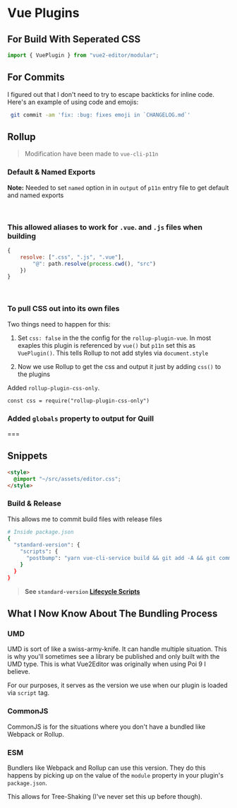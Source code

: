 # Vue Plugins

## For Build With Seperated CSS

```js
import { VuePlugin } from "vue2-editor/modular";
```

## For Commits

I figured out that I don't need to try to escape backticks for inline code. Here's an example of using code and emojis:

```bash
 git commit -am 'fix: :bug: fixes emoji in `CHANGELOG.md`'
```

## Rollup

> Modification have been made to `vue-cli-p11n`

### Default & Named Exports

**Note:** Needed to set `named` option in in `output` of `p11n` entry file to get default and named exports

<br>

### This allowed aliases to work for `.vue`. and `.js` files when building

```js
{
    resolve: [".css", ".js", ".vue"],
        "@": path.resolve(process.cwd(), "src")
    })
}
```

<br>

### To pull CSS out into its own files

Two things need to happen for this:

1. Set `css: false` in the the config for the `rollup-plugin-vue`.
   In most exaples this plugin is referenced by `vue()` but `p11n`
   set this as `VuePlugin()`. This tells Rollup to not add styles via `document.style`

2. Now we use Rollup to get the css and output it just by adding `css()` to the plugins

Added `rollup-plugin-css-only`.

`const css = require("rollup-plugin-css-only")`

### Added `globals` property to output for Quill

===

## Snippets

```html
<style>
  @import "~/src/assets/editor.css";
</style>
```

### Build & Release

This allows me to commit build files with release files

```bash
# Inside package.json
{
  "standard-version": {
    "scripts": {
      "postbump": "yarn vue-cli-service build && git add -A && git commit -m 'chore: new build'"
    }
  }
}
```

> **See `standard-version` [Lifecycle Scripts](https://github.com/conventional-changelog/standard-version#lifecycle-scripts)**

## What I Now Know About The Bundling Process

### UMD

UMD is sort of like a swiss-army-knife. It can handle multiple situation. This is why you'll sometimes see a library be published and only built with the UMD type. This is what Vue2Editor was originally when using Poi 9 I believe.

For our purposes, it serves as the version we use when our plugin is loaded via `script` tag.

### CommonJS

CommonJS is for the situations where you don't have a bundled like Webpack or Rollup.

### ESM

Bundlers like Webpack and Rollup can use this version. They do this happens by picking up on the value of the `module` property in your plugin's `package.json`.

This allows for Tree-Shaking (I've never set this up before though).
